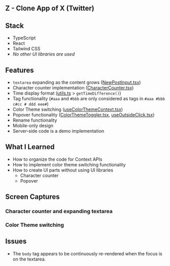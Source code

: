 ## Z - Clone App of X (Twitter)

## Stack

- TypeScript
- React
- Tailwind CSS
- *No other UI libraries are used*

## Features

- `textarea` expanding as the content grows ([NewPostInput.tsx](./frontend/src/components/NewPost/NewPostInput.tsx))
- Character counter implementation ([CharacterCounter.tsx](./frontend/src/components/NewPost/CharacterCounter.tsx))
- Time display format ([utils.ts](./frontend/src/lib/utils.ts) > `getTimeDifference()`)
- Tag functionality (`#aaa` and `#bbb` are only considered as tags in `#aaa #bbb c#cc # ddd eee#`)
- Color Theme switching ([useColorThemeContext.tsx](./frontend/src/hooks/useColorThemeContext.tsx))
- Popover functionality ([ColorThemeToggler.tsx](./frontend/src/components/Header/ColorThemeToggler.tsx), [useOutsideClick.tsx](./frontend/src/hooks/useOutsideClick.tsx))
- Rename functionality
- Mobile-only design
- Server-side code is a demo implementation

## What I Learned

- How to organize the code for Context APIs
- How to implement color theme switching functionality
- How to create UI parts without using UI libraries
  - Character counter
  - Popover

## Screen Captures

### Character counter and expanding textarea



### Color Theme switching



## Issues

- The `body` tag appears to be continuously re-rendered when the focus is on the textarea.

